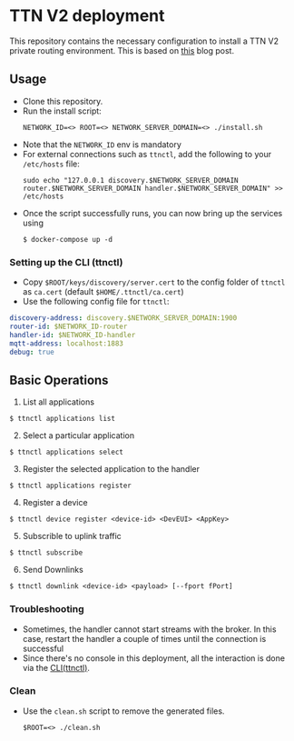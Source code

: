# TTN V2 deployment

This repository contains the necessary configuration to install a TTN V2 private routing environment.
This is based on [this](https://www.thethingsnetwork.org/article/deploying-a-private-routing-environment-with-docker-compose) blog post.

## Usage

* Clone this repository.
* Run the install script:
    ```
    NETWORK_ID=<> ROOT=<> NETWORK_SERVER_DOMAIN=<> ./install.sh
    ```
* Note that the `NETWORK_ID` env is mandatory
* For external connections such as `ttnctl`, add the following to your `/etc/hosts` file:
  ```
  sudo echo "127.0.0.1 discovery.$NETWORK_SERVER_DOMAIN router.$NETWORK_SERVER_DOMAIN handler.$NETWORK_SERVER_DOMAIN" >> /etc/hosts
  ```
* Once the script successfully runs, you can now bring up the services using
  ```
  $ docker-compose up -d
  ```
  
### Setting up the CLI (ttnctl)
* Copy `$ROOT/keys/discovery/server.cert` to the config folder of `ttnctl` as `ca.cert` (default `$HOME/.ttnctl/ca.cert`)
* Use the following config file for `ttnctl`:

```yaml
discovery-address: discovery.$NETWORK_SERVER_DOMAIN:1900
router-id: $NETWORK_ID-router
handler-id: $NETWORK_ID-handler
mqtt-address: localhost:1883
debug: true
```

## Basic Operations

1. List all applications 
  ```
  $ ttnctl applications list
  ```
2. Select a particular application
  ```
  $ ttnctl applications select
  ```
3. Register the selected application to the handler
  ```
  $ ttnctl applications register
  ```
4. Register a device
  ```
  $ ttnctl device register <device-id> <DevEUI> <AppKey>
  ```
5. Subscrible to uplink traffic
  ```
  $ ttnctl subscribe
  ```
6. Send Downlinks
  ```
  $ ttnctl downlink <device-id> <payload> [--fport fPort]
  ```


### Troubleshooting

* Sometimes, the handler cannot start streams with the broker. In this case, restart the handler a couple of times until the connection is successful
* Since there's no console in this deployment, all the interaction is done via the [CLI(ttnctl)](https://www.thethingsnetwork.org/docs/network/cli/quick-start.html).


### Clean

* Use the `clean.sh` script to remove the generated files.
    ```
    $ROOT=<> ./clean.sh
    ```
